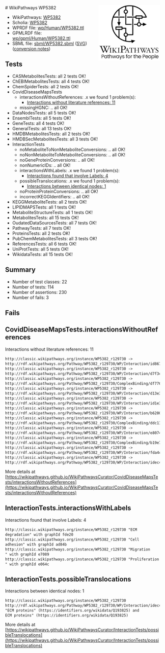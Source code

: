 <img style="float: right; width: 200px" src="../logo.png" />
# WikiPathways WP5382

* WikiPathways: [WP5382](https://identifiers.org/wikipathways:WP5382)
* Scholia: [WP5382](https://scholia.toolforge.org/wikipathways/WP5382)
* WPRDF file: [wp/Human/WP5382.ttl](../wp/Human/WP5382.ttl)
* GPMLRDF file: [wp/gpml/Human/WP5382.ttl](../wp/gpml/Human/WP5382.ttl)
* SBML file: [sbml/WP5382.sbml](../sbml/WP5382.sbml) ([SVG](../sbml/WP5382.svg)) ([conversion notes](../sbml/WP5382.txt))

## Tests
* CASMetabolitesTests: all 2 tests OK!
* ChEBIMetabolitesTests: all 4 tests OK!
* ChemSpiderTests: all 2 tests OK!
* CovidDiseaseMapsTests
    * interactionsWithoutReferences: .x we found 1 problem(s):
        * [Interactions without literature references: 11](#9701cce2)
    * missingHGNC: .. all OK!
* DataNodesTests: all 5 tests OK!
* EnsemblTests: all 5 tests OK!
* GeneTests: all 4 tests OK!
* GeneralTests: all 13 tests OK!
* HMDBMetabolitesTests: all 2 tests OK!
* HMDBSecMetabolitesTests: all 3 tests OK!
* InteractionTests
    * noMetaboliteToNonMetaboliteConversions: .. all OK!
    * noNonMetaboliteToMetaboliteConversions: .. all OK!
    * noGeneProteinConversions: .. all OK!
    * nonNumericIDs: .. all OK!
    * interactionsWithLabels: .x we found 1 problem(s):
        * [Interactions found that involve Labels: 4](#630d267b)
    * possibleTranslocations: .x we found 1 problem(s):
        * [Interactions between identical nodes: 1](#1c118206)
    * noProteinProteinConversions: .. all OK!
    * incorrectKEGGIdentifiers: .. all OK!
* KEGGMetaboliteTests: all 2 tests OK!
* LIPIDMAPSTests: all 1 tests OK!
* MetaboliteStructureTests: all 1 tests OK!
* MetabolitesTests: all 15 tests OK!
* OudatedDataSourcesTests: all 7 tests OK!
* PathwayTests: all 7 tests OK!
* ProteinsTests: all 2 tests OK!
* PubChemMetabolitesTests: all 3 tests OK!
* ReferencesTests: all 6 tests OK!
* UniProtTests: all 5 tests OK!
* WikidataTests: all 15 tests OK!


## Summary

* Number of test classes: 22
* Number of tests: 114
* Number of assertions: 230
* Number of fails: 3

## Fails

<a name="9701cce2" />

## CovidDiseaseMapsTests.interactionsWithoutReferences

Interactions without literature references: 11
```
http://classic.wikipathways.org/instance/WP5382_r129730 -> http://rdf.wikipathways.org/Pathway/WP5382_r129730/WP/Interaction/id867165d4
http://classic.wikipathways.org/instance/WP5382_r129730 -> http://rdf.wikipathways.org/Pathway/WP5382_r129730/WP/Interaction/d7f3c
http://classic.wikipathways.org/instance/WP5382_r129730 -> http://rdf.wikipathways.org/Pathway/WP5382_r129730/ComplexBinding/df776
http://classic.wikipathways.org/instance/WP5382_r129730 -> http://rdf.wikipathways.org/Pathway/WP5382_r129730/WP/Interaction/d13e3
http://classic.wikipathways.org/instance/WP5382_r129730 -> http://rdf.wikipathways.org/Pathway/WP5382_r129730/WP/Interaction/id1e336d19
http://classic.wikipathways.org/instance/WP5382_r129730 -> http://rdf.wikipathways.org/Pathway/WP5382_r129730/WP/Interaction/b6200
http://classic.wikipathways.org/instance/WP5382_r129730 -> http://rdf.wikipathways.org/Pathway/WP5382_r129730/ComplexBinding/ddc11
http://classic.wikipathways.org/instance/WP5382_r129730 -> http://rdf.wikipathways.org/Pathway/WP5382_r129730/WP/Interaction/e8074
http://classic.wikipathways.org/instance/WP5382_r129730 -> http://rdf.wikipathways.org/Pathway/WP5382_r129730/ComplexBinding/b19e7
http://classic.wikipathways.org/instance/WP5382_r129730 -> http://rdf.wikipathways.org/Pathway/WP5382_r129730/WP/Interaction/fda4c
http://classic.wikipathways.org/instance/WP5382_r129730 -> http://rdf.wikipathways.org/Pathway/WP5382_r129730/WP/Interaction/idec455bcc
```

More details at [https://wikipathways.github.io/WikiPathwaysCurator/CovidDiseaseMapsTests/interactionsWithoutReferences](https://wikipathways.github.io/WikiPathwaysCurator/CovidDiseaseMapsTests/interactionsWithoutReferences)

<a name="630d267b" />

## InteractionTests.interactionsWithLabels

Interactions found that involve Labels: 4
```
http://classic.wikipathways.org/instance/WP5382_r129730 "ECM degradation" with graphId fde20
http://classic.wikipathways.org/instance/WP5382_r129730 "Cell adhesion" with graphId ad84b
http://classic.wikipathways.org/instance/WP5382_r129730 "Migration
" with graphId e7089
http://classic.wikipathways.org/instance/WP5382_r129730 "Proliferation
" with graphId e064c
```

<a name="1c118206" />

## InteractionTests.possibleTranslocations

Interactions between identical nodes: 1
```
http://classic.wikipathways.org/instance/WP5382_r129730 http://rdf.wikipathways.org/Pathway/WP5382_r129730/WP/Interaction/idec455bcc "ECM proteins" (https://identifiers.org/wikidata/Q193825) and 
ECM proteins" (https://identifiers.org/wikidata/Q193825)
```

More details at [https://wikipathways.github.io/WikiPathwaysCurator/InteractionTests/possibleTranslocations](https://wikipathways.github.io/WikiPathwaysCurator/InteractionTests/possibleTranslocations)

